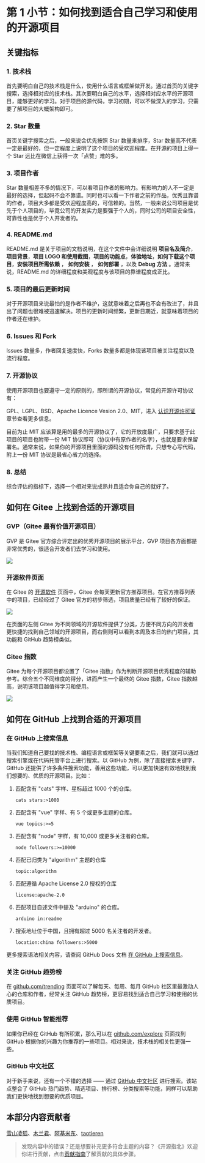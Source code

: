
# 第 1 小节：如何找到适合自己学习和使用的开源项目

## 关键指标

### 1. 技术栈

首先要明白自己的技术栈是什么，使用什么语言或框架做开发。通过首页的关键字搜索，选择相对应的技术栈。其次要明白自己的水平，选择相对应水平的开源项目，能够更好的学习。对于项目的源代码，学习初期，可以不做深入的学习，只需要了解项目的大概架构即可。

### 2. Star 数量

首页关键字搜索之后，一般来说会优先按照 Star 数量来排序，Star 数量高不代表一定是最好的，但一定程度上说明了这个项目的受欢迎程度。在开源的项目上得一个 Star 远比在微信上获得一次「点赞」难的多。

### 3. 项目作者

Star 数量相差不多的情况下，可以看项目作者的影响力。有影响力的人不一定是最好的选择，但起码不会不靠谱。同时也可以看一下作者之前的作品，优秀且靠谱的作者，项目大多都是受欢迎程度高的，可信赖的。当然，一般来说公司项目是优先于个人项目的，毕竟公司的开发实力是要强于个人的，同时公司的项目安全性，可靠性也是优于个人开发者的。

### 4. README.md

README.md 是关于项目的文档说明，在这个文件中会详细说明 **项目名及简介**，**项目背景**，**项目 LOGO 和使用截图**，**项目的功能点**，**体验地址**，**如何下载这个项目**，**安装项目所需依赖** ， **如何安装** ， **如何部署** ，以及 **Debug 方法** 。通常来说，README.md 的详细程度和美观程度与该项目的靠谱程度成正比。

### 5. 项目的最后更新时间

对于开源项目来说最怕的是作者不维护，这就意味着之后再也不会有改进了，并且出了问题也很难被迅速解决。项目的更新时间频繁，更新日期近，就意味着项目的作者还在维护。

### 6. Issues 和 Fork

Issues 数量多，作者回复速度快，Forks 数量多都是体现该项目被关注程度以及流行程度。

### 7. 开源协议

使用开源项目也要遵守一定的原则的，即所谓的开源协议，常见的开源许可协议有：

GPL、LGPL、BSD、Apache Licence Vesion 2.0、MIT，进入 [认识开源许可证](./%E7%AC%AC%203%20%E5%B0%8F%E8%8A%82%EF%BC%9A%E8%AE%A4%E8%AF%86%E5%BC%80%E6%BA%90%E8%AE%B8%E5%8F%AF%E8%AF%81.md) 章节查看更多信息。

目前为止 MIT 应该算是用的最多的开源协议了，它的开放度最广，只要求基于此项目的项目也附带一份 MIT 协议即可（协议中有原作者的名字），也就是要求保留署名。通常来说，如果你的开源项目里面的源码没有任何所谓，只想专心写代码，附上一份 MIT 协议是最省心省力的选择。

### 8. 总结

综合评估的指标下，选择一个相对来说成熟并且适合你自己的就好了。

## 如何在 Gitee 上找到合适的开源项目

### GVP（Gitee 最有价值开源项目）
GVP 是 Gitee 官方综合评定出的优秀开源项目的展示平台，GVP 项目各方面都是非常优秀的，很适合开发者们去学习和使用。

![](./images/104325_a52fecd7_5694891.png)

### 开源软件页面

在 Gitee 的 [开源软件](https://gitee.com/explore) 页面中，Gitee 会每天更新官方推荐项目。在官方推荐列表中的项目，已经经过了 Gitee 官方的初步筛选，项目质量已经有了较好的保证。

![](./images/102300_01aed884_5694891.png)

在页面的左侧 Gitee 为不同领域的开源软件提供了分类，方便不同方向的开发者更快捷的找到自己领域的开源项目，而右侧则可以看到本周及本日的热门项目，其功能和 GitHub 趋势榜类似。

### Gitee 指数
Gitee 为每个开源项目都设置了「Gitee 指数」作为判断开源项目优秀程度的辅助参考。综合五个不同维度的得分，进而产生一个最终的 Gitee 指数，Gitee 指数越高，说明该项目越值得学习和使用。

![](./images/104817_073e4ef5_5694891.png)

## 如何在 GitHub 上找到合适的开源项目

### 在 GitHub 上搜索信息

当我们知道自己要找的技术栈、编程语言或框架等关键要素之后，我们就可以通过搜索引擎或在代码托管平台上进行搜索。以 GitHub 为例，除了直接搜索关键字，GitHub 还提供了许多条件搜索功能，善用这些功能，可以更加快速有效地找到我们想要的、优质的开源项目。比如：

1. 匹配含有 "cats" 字样、星标超过 1000 个的仓库。

    ```
    cats stars:>1000
    ```

2. 匹配含有 "vue" 字样、有 5 个或更多主题的仓库。

    ```
    vue topics:>=5
    ```

3. 匹配含有 "node" 字样，有 10,000 或更多关注者的仓库。

    ```
    node followers:>=10000
    ```

4. 匹配已归类为 "algorithm" 主题的仓库

    ```
    topic:algorithm
    ```

5. 匹配遵循 Apache License 2.0 授权的仓库

    ```
    license:apache-2.0
    ```

6. 匹配项目自述文件中提及 "arduino" 的仓库。

    ```
    arduino in:readme
    ```

7. 搜索地址位于中国，且拥有超过 5000 名关注者的开发者。

    ```
    location:china followers:>5000
    ```

更多搜索语法相关内容，请查阅 GitHub Docs 文档 [在 GitHub 上搜索信息](https://docs.github.com/cn/free-pro-team@latest/github/searching-for-information-on-github)。

### 关注 GitHub 趋势榜

在 [github.com/trending](https://github.com/trending) 页面可以了解每天、每周、每月 GitHub 社区里最激动人心的仓库和作者，经常关注 GitHub 趋势榜，更容易找到适合自己学习和使用的优质项目。

### 使用 GitHub 智能推荐

如果你已经在 GitHub 有所积累，那么可以在 [github.com/explore](https://github.com/explore) 页面找到 GitHub 根据你的兴趣为你推荐的一些项目。相对来说，技术栈的相关性更强一些。

### GitHub 中文社区

对于新手来说，还有一个不错的选择 —— 通过 [GitHub 中文社区](https://www.github-zh.com/) 进行搜索。该站点整合了 GitHub 热门趋势、精选项目、排行榜、分类搜索等功能，同样可以帮助我们更快地找到想要的优质项目。

## 本部分内容贡献者

[雪山凌狐](https://gitee.com/xueshanlinghu)、[木兰君](https://gitee.com/suiboyu)、[阿基米东](https://gitee.com/luhuadong)、[taotieren](https://gitee.com/taotieren)

> 发现内容中的错误？还是想要补充更多符合主题的内容？《开源指北》欢迎你进行贡献，点击[贡献指南](./../贡献指南.md)了解贡献的具体步骤。